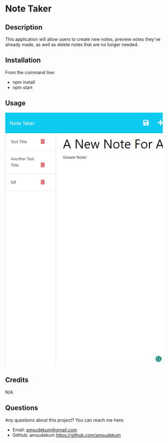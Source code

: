 # Note Taker

## Description 
This application will allow users to create new notes, preview notes they've already made, as well as delete notes that are no longer needed.

## Installation 
From the command line: 
- npm install
- npm start

## Usage
![Demo Image of Notepad](Assets/localhost_3001_notes.png)

## Credits 
N/A


## Questions
Any questions about this project? You can reach me here:
* Email: amsudekum@gmail.com
* GitHub: amsudekum https://github.com/amsudekum
